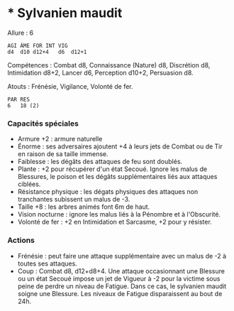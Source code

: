 # * Sylvanien maudit

Allure : 6

	AGI	ÂME	FOR	INT	VIG
	d4	d10	d12+4	d6	d12+1

Compétences : Combat d8, Connaissance (Nature) d8, Discrétion d8, Intimidation d8+2, Lancer d6, Perception d10+2, Persuasion d8.

Atouts : Frénésie, Vigilance, Volonté de fer.

	PAR	RES
	6	18 (2)

### Capacités spéciales
- Armure +2 : armure naturelle
- Énorme : ses adversaires ajoutent +4 à leurs jets de Combat ou de Tir en raison de sa taille immense.
- Faiblesse : les dégâts des attaques de feu sont doublés.
- Plante : +2 pour récupérer d'un état Secoué. Ignore les malus de Blessures, le poison et les dégâts supplémentaires liés aux attaques ciblées.
- Résistance physique : les dégats physiques des attaques non tranchantes subissent un malus de -3.
- Taille +8 : les arbres animés font 6m de haut.
- Vision nocturne : ignore les malus liés à la Pénombre et à l'Obscurité.
- Volonté de fer : +2 en Intimidation et Sarcasme, +2 pour y résister.

### Actions
- Frénésie : peut faire une attaque supplémentaire avec un malus de -2 à toutes ses attaques.
- Coup : Combat d8, d12+d8+4. Une attaque occasionnant une Blessure ou un état Secoué impose un jet de Vigueur à -2 pour la victime sous peine de perdre un niveau de Fatigue. Dans ce cas, le sylvanien maudit soigne une Blessure. Les niveaux de Fatigue disparaissent au bout de 24h.
